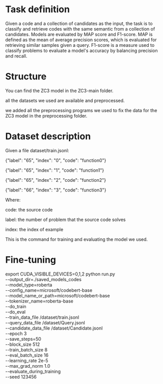 # Task definition
Given a code and a collection of candidates as the input, the task is to classify and retrieve codes with the same semantic from a collection of candidates. Models are evaluated by MAP score and F1-score. MAP is defined as the mean of average precision scores, which is evaluated for retrieving similar samples given a query. F1-score is a measure used to classify problems to evaluate a model's accuracy by balancing precision and recall.

# Structure
You can find the ZC3 model in the ZC3-main folder.

all the datasets we used are available and preprocessed.

we added all the preprocessing programs we used to fix the data for the ZC3 model in the preprocessing folder.

# Dataset description
Given a file dataset/train.jsonl:

{"label": "65", "index": "0", "code": "function0"}

{"label": "65", "index": "1", "code": "function1"}

{"label": "65", "index": "2", "code": "function2"}

{"label": "66", "index": "3", "code": "function3"}

Where:

code: the source code

label: the number of problem that the source code solves

index: the index of example

This is the command for training and evaluating the model we used.

# Fine-tuning

export CUDA_VISIBLE_DEVICES=0,1,2
python run.py \
 --output_dir=./saved_models_codes \
 --model_type=roberta \
 --config_name=microsoft/codebert-base \
 --model_name_or_path=microsoft/codebert-base \
 --tokenizer_name=roberta-base \
 --do_train \
 --do_eval \
 --train_data_file /dataset/train.jsonl \
 --query_data_file /dataset/Query.jsonl \
 --candidate_data_file  /dataset/Candidate.jsonl \
 --epoch 3 \
 --save_steps=50 \
 --block_size 512 \
 --train_batch_size 8 \
 --eval_batch_size 16 \
 --learning_rate 2e-5 \
 --max_grad_norm 1.0 \
 --evaluate_during_training \
 --seed 123456 
